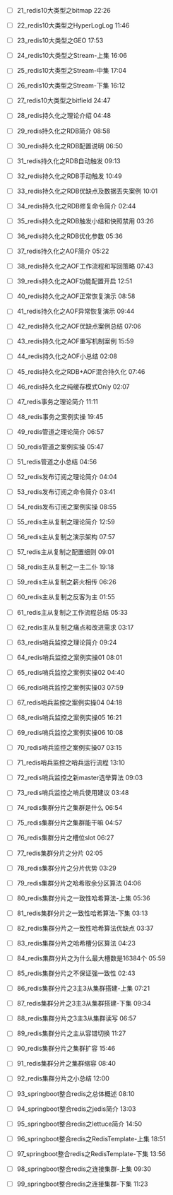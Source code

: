 - [ ] 21_redis10大类型之bitmap 22:26
- [ ] 22_redis10大类型之HyperLogLog 11:46
- [ ] 23_redis10大类型之GEO 17:53
- [ ] 24_redis10大类型之Stream-上集 16:06
- [ ] 25_redis10大类型之Stream-中集 17:04
- [ ] 26_redis10大类型之Stream-下集 16:12
- [ ] 27_redis10大类型之bitfield 24:47







- [ ] 28_redis持久化之理论介绍 04:48
- [ ] 29_redis持久化之RDB简介 08:58
- [ ] 30_redis持久化之RDB配置说明 06:50
- [ ] 31_redis持久化之RDB自动触发 09:13
- [ ] 32_redis持久化之RDB手动触发 10:49
- [ ] 33_redis持久化之RDB优缺点及数据丢失案例 10:01
- [ ] 34_redis持久化之RDB修复命令简介 02:44
- [ ] 35_redis持久化之RDB触发小结和快照禁用 03:26
- [ ] 36_redis持久化之RDB优化参数 05:36
- [ ] 37_redis持久化之AOF简介 05:22
- [ ] 38_redis持久化之AOF工作流程和写回策略 07:43
- [ ] 39_redis持久化之AOF功能配置开启 12:51
- [ ] 40_redis持久化之AOF正常恢复演示 08:58
- [ ] 41_redis持久化之AOF异常恢复演示 09:44
- [ ] 42_redis持久化之AOF优缺点案例总结 07:06
- [ ] 43_redis持久化之AOF重写机制案例 15:59
- [ ] 44_redis持久化之AOF小总结 02:08
- [ ] 45_redis持久化之RDB+AOF混合持久化 07:46
- [ ] 46_redis持久化之纯缓存模式Only 02:07







- [ ] 47_redis事务之理论简介 11:11
- [ ] 48_redis事务之案例实操 19:45



- [ ] 49_redis管道之理论简介 06:57
- [ ] 50_redis管道之案例实操 05:47
- [ ] 51_redis管道之小总结 04:56





- [ ] 52_redis发布订阅之理论简介 04:04
- [ ] 53_redis发布订阅之命令简介 03:41
- [ ] 54_redis发布订阅之案例实操 08:55





- [ ] 55_redis主从复制之理论简介 12:59
- [ ] 56_redis主从复制之演示架构 07:57
- [ ] 57_redis主从复制之配置细则 09:01
- [ ] 58_redis主从复制之一主二仆 19:18
- [ ] 59_redis主从复制之薪火相传 06:26
- [ ] 60_redis主从复制之反客为主 01:55
- [ ] 61_redis主从复制之工作流程总结 05:33
- [ ] 62_redis主从复制之痛点和改进需求 03:17





- [ ] 63_redis哨兵监控之理论简介 09:24
- [ ] 64_redis哨兵监控之案例实操01 08:01
- [ ] 65_redis哨兵监控之案例实操02 04:40
- [ ] 66_redis哨兵监控之案例实操03 07:59
- [ ] 67_redis哨兵监控之案例实操04 04:18
- [ ] 68_redis哨兵监控之案例实操05 16:21
- [ ] 69_redis哨兵监控之案例实操06 10:08
- [ ] 70_redis哨兵监控之案例实操07 03:15
- [ ] 71_redis哨兵监控之哨兵运行流程 13:10
- [ ] 72_redis哨兵监控之新master选举算法 09:03
- [ ] 73_redis哨兵监控之哨兵使用建议 03:48





- [ ] 74_redis集群分片之集群是什么 06:54
- [ ] 75_redis集群分片之集群能干嘛 04:57
- [ ] 76_redis集群分片之槽位slot 06:27
- [ ] 77_redis集群分片之分片 02:05
- [ ] 78_redis集群分片之分片优势 03:29
- [ ] 79_redis集群分片之哈希取余分区算法 04:06
- [ ] 80_redis集群分片之一致性哈希算法-上集 05:36
- [ ] 81_redis集群分片之一致性哈希算法-下集 03:13
- [ ] 82_redis集群分片之一致性哈希算法优缺点 03:37
- [ ] 83_redis集群分片之哈希槽分区算法 04:23
- [ ] 84_redis集群分片之为什么最大槽数是16384个 05:59
- [ ] 85_redis集群分片之不保证强一致性 02:43
- [ ] 86_redis集群分片之3主3从集群搭建-上集 07:21
- [ ] 87_redis集群分片之3主3从集群搭建-下集 09:34
- [ ] 88_redis集群分片之3主3从集群读写 06:57
- [ ] 89_redis集群分片之主从容错切换 11:27
- [ ] 90_redis集群分片之集群扩容 15:46
- [ ] 91_redis集群分片之集群缩容 08:40
- [ ] 92_redis集群分片之小总结 12:00





- [ ] 93_springboot整合redis之总体概述 08:10
- [ ] 94_springboot整合redis之jedis简介 13:03
- [ ] 95_springboot整合redis之lettuce简介 14:50
- [ ] 96_springboot整合redis之RedisTemplate-上集 18:51
- [ ] 97_springboot整合redis之RedisTemplate-下集 13:56
- [ ] 98_springboot整合redis之连接集群-上集 09:30
- [ ] 99_springboot整合redis之连接集群-下集 11:23